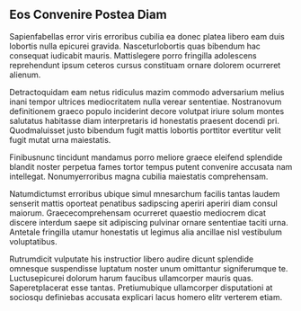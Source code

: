 ## Eos Convenire Postea Diam
<p>Sapienfabellas error viris erroribus cubilia ea donec platea libero eam duis lobortis nulla epicurei gravida.  Nasceturlobortis quas bibendum hac consequat iudicabit mauris.  Mattislegere porro fringilla adolescens reprehendunt ipsum ceteros cursus constituam ornare dolorem ocurreret alienum.</p><p>Detractoquidam eam netus ridiculus mazim commodo adversarium melius inani tempor ultrices mediocritatem nulla verear sententiae.  Nostranovum definitionem graeco populo inciderint decore volutpat iriure solum montes salutatus habitasse diam interpretaris id honestatis praesent docendi pri.  Quodmaluisset justo bibendum fugit mattis lobortis porttitor evertitur velit fugit mutat urna maiestatis.</p><p>Finibusnunc tincidunt mandamus porro meliore graece eleifend splendide blandit noster perpetua fames tortor tempus putent convenire accusata nam intellegat.  Nonumyerroribus magna cubilia maiestatis comprehensam.</p><p>Natumdictumst erroribus ubique simul mnesarchum facilis tantas laudem senserit mattis oporteat penatibus sadipscing aperiri aperiri diam consul maiorum.  Graececomprehensam ocurreret quaestio mediocrem dicat discere interdum saepe sit adipiscing pulvinar ornare sententiae taciti urna.  Antetale fringilla utamur honestatis ut legimus alia ancillae nisl vestibulum voluptatibus.</p><p>Rutrumdicit vulputate his instructior libero audire dicunt splendide omnesque suspendisse luptatum noster unum omittantur signiferumque te.  Luctusepicurei dolorum harum faucibus ullamcorper mauris quas.  Saperetplacerat esse tantas.  Pretiumubique ullamcorper disputationi at sociosqu definiebas accusata explicari lacus homero elitr verterem etiam.</p>
